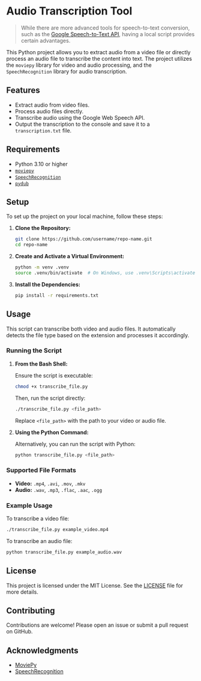 
# Audio Transcription Tool

> While there are more advanced tools for speech-to-text conversion, such as the [Google Speech-to-Text API](https://cloud.google.com/speech-to-text), having a local script provides certain advantages.

This Python project allows you to extract audio from a video file or directly process an audio file to transcribe the content into text. The project utilizes the `moviepy` library for video and audio processing, and the `SpeechRecognition` library for audio transcription.

## Features

- Extract audio from video files.
- Process audio files directly.
- Transcribe audio using the Google Web Speech API.
- Output the transcription to the console and save it to a `transcription.txt` file.

## Requirements

- Python 3.10 or higher
- [`moviepy`](https://pypi.org/project/moviepy/)
- [`SpeechRecognition`](https://pypi.org/project/SpeechRecognition/)
- [`pydub`](https://pypi.org/project/pydub/)

## Setup

To set up the project on your local machine, follow these steps:

1. **Clone the Repository:**

   ```bash
   git clone https://github.com/username/repo-name.git
   cd repo-name
   ```

2. **Create and Activate a Virtual Environment:**

   ```bash
   python -m venv .venv
   source .venv/bin/activate  # On Windows, use .venv\Scripts\activate
   ```

3. **Install the Dependencies:**

   ```bash
   pip install -r requirements.txt
   ```

## Usage

This script can transcribe both video and audio files. It automatically detects the file type based on the extension and processes it accordingly.

### Running the Script

1. **From the Bash Shell:**

   Ensure the script is executable:

   ```bash
   chmod +x transcribe_file.py
   ```

   Then, run the script directly:

   ```bash
   ./transcribe_file.py <file_path>
   ```

   Replace `<file_path>` with the path to your video or audio file.

2. **Using the Python Command:**

   Alternatively, you can run the script with Python:

   ```bash
   python transcribe_file.py <file_path>
   ```

### Supported File Formats

- **Video:** `.mp4`, `.avi`, `.mov`, `.mkv`
- **Audio:** `.wav`, `.mp3`, `.flac`, `.aac`, `.ogg`

### Example Usage

To transcribe a video file:

```bash
./transcribe_file.py example_video.mp4
```

To transcribe an audio file:

```bash
python transcribe_file.py example_audio.wav
```

## License

This project is licensed under the MIT License. See the [LICENSE](LICENSE) file for more details.

## Contributing

Contributions are welcome! Please open an issue or submit a pull request on GitHub.

## Acknowledgments

- [MoviePy](https://github.com/Zulko/moviepy)
- [SpeechRecognition](https://github.com/Uberi/speech_recognition)

